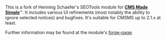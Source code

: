 This is a fork of Henning Schaefer's SEOTools module for <a href="http://www.cmsmadesimple.org"><strong>CMS Made Simple</strong></a>&#8482;. It includes various UI refinements (most notably the ability to ignore selected notices) and bugfixes. It's suitable for CMSMS up to 2.1.x at least.

Further information may be found at the module's <a href="http://dev.cmsmadesimple.org/projects/seotools">forge-page</a>.
